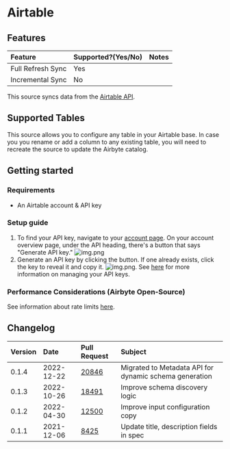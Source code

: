# Airtable

## Features

| Feature           | Supported?\(Yes/No\) | Notes |
| :---------------- | :------------------- | :---- |
| Full Refresh Sync | Yes                  |       |
| Incremental Sync  | No                   |       |

This source syncs data from the [Airtable API](https://airtable.com/api).

## Supported Tables

This source allows you to configure any table in your Airtable base. In case you you rename or add a column to any existing table, you will need to recreate the source to update the Airbyte catalog. 

## Getting started

### Requirements

* An Airtable account & API key

### Setup guide
1. To find your API key, navigate to your [account page](https://airtable.com/account). On your account overview page, under the API heading, there's a button that says "Generate API key."
![img.png](../../.gitbook/assets/airtable_api_key1.png)
2. Generate an API key by clicking the button. If one already exists, click the key to reveal it and copy it. ![img.png](../../.gitbook/assets/airtable_api_key2.png). See [here](https://support.airtable.com/hc/en-us/articles/219046777-How-do-I-get-my-API-key-) for more information on managing your API keys. 


### Performance Considerations (Airbyte Open-Source)

See information about rate limits [here](https://support.airtable.com/hc/en-us/articles/203313985-Public-REST-API).

## Changelog

| Version | Date       | Pull Request                                             | Subject                                  |
| :------ | :--------- | :------------------------------------------------------- | :--------------------------------------- |
| 0.1.4   | 2022-12-22 | [20846](https://github.com/airbytehq/airbyte/pull/20846) | Migrated to Metadata API for dynamic schema generation           |
| 0.1.3   | 2022-10-26 | [18491](https://github.com/airbytehq/airbyte/pull/18491) | Improve schema discovery logic           |
| 0.1.2   | 2022-04-30 | [12500](https://github.com/airbytehq/airbyte/pull/12500) | Improve input configuration copy         |
| 0.1.1   | 2021-12-06 | [8425](https://github.com/airbytehq/airbyte/pull/8425)   | Update title, description fields in spec |
